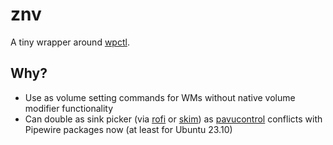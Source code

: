 # znv

A tiny wrapper around [wpctl](https://wiki.archlinux.org/title/WirePlumber).

## Why?

* Use as volume setting commands for WMs without native volume modifier functionality
* Can double as sink picker (via [rofi](https://github.com/davatorium/rofi) or [skim](https://github.com/lotabout/skim)) as [pavucontrol](https://www.freedesktop.org/software/pulseaudio/pavucontrol/) conflicts with Pipewire packages now (at least for Ubuntu 23.10)

